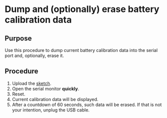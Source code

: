 # Dump and (optionally) erase battery calibration data

## Purpose

Use this procedure to dump current battery calibration data into the serial port and, optionally, erase it.

## Procedure

1. Upload the [sketch](./DumpAndClearBatteryCalibration.ino).
2. Open the serial monitor **quickly**.
3. Reset.
4. Current calibration data will be displayed.
5. After a countdown of 60 seconds, such data will be erased. If that is not your intention, unplug the USB cable.

